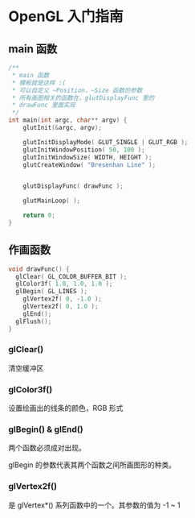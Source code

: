 # OpenGL 入门指南

## main 函数

```cpp
/**
 * main 函数
 * 模板就是这样 :(
 * 可以自定义 ~Position，~Size 函数的参数
 * 所有画图相关的函数在，glutDisplayFunc 里的
 * drawFunc 里面实现
 */
int main(int argc, char** argv) {
	glutInit(&argc, argv);

	glutInitDisplayMode( GLUT_SINGLE | GLUT_RGB );
	glutInitWindowPosition( 50, 100 );
	glutInitWindowSize( WIDTH, HEIGHT );
	glutCreateWindow( "Bresenhan Line" );


	glutDisplayFunc( drawFunc );

	glutMainLoop( );

	return 0;
}
```
## 作画函数

```cpp
void drawFunc() {
  glClear( GL_COLOR_BUFFER_BIT );
  glColor3f( 1.0, 1.0, 1.0 );
  glBegin( GL_LINES );
    glVertex2f( 0, -1.0 );
    glVertex2f( 0, 1.0 );
    glEnd();
  glFlush();
}
```
### glClear()

清空缓冲区

### glColor3f()

设置绘画出的线条的颜色，RGB 形式

### glBegin() & glEnd()

两个函数必须成对出现。

glBegin 的参数代表其两个函数之间所画图形的种类。

### glVertex2f()

是 glVertex*() 系列函数中的一个。其参数的值为 -1 ~ 1

